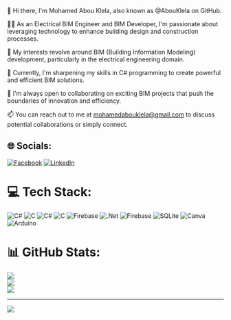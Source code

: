 👋 Hi there, I'm Mohamed Abou Klela, also known as @AbouKlela on GitHub.

👨‍💻 As an Electrical BIM Engineer and BIM Developer, I'm passionate about leveraging technology to enhance building design and construction processes.

🔌 My interests revolve around BIM (Building Information Modeling) development, particularly in the electrical engineering domain.

🌱 Currently, I'm sharpening my skills in C# programming to create powerful and efficient BIM solutions.

🤝 I'm always open to collaborating on exciting BIM projects that push the boundaries of innovation and efficiency.

📫 You can reach out to me at mohamedabouklela@gmail.com to discuss potential collaborations or simply connect.



## 🌐 Socials:
[![Facebook](https://img.shields.io/badge/Facebook-%231877F2.svg?logo=Facebook&logoColor=white)](https://facebook.com/KLELA01) [![LinkedIn](https://img.shields.io/badge/LinkedIn-%230077B5.svg?logo=linkedin&logoColor=white)](https://linkedin.com/in/klela) 

# 💻 Tech Stack:
![C#](https://img.shields.io/badge/c%23-%23239120.svg?style=for-the-badge&logo=csharp&logoColor=white) ![C](https://img.shields.io/badge/c-%2300599C.svg?style=for-the-badge&logo=c&logoColor=white) ![C#](https://img.shields.io/badge/c%23-%23239120.svg?style=for-the-badge&logo=csharp&logoColor=white) ![C](https://img.shields.io/badge/c-%2300599C.svg?style=for-the-badge&logo=c&logoColor=white) ![Firebase](https://img.shields.io/badge/firebase-%23039BE5.svg?style=for-the-badge&logo=firebase) ![.Net](https://img.shields.io/badge/.NET-5C2D91?style=for-the-badge&logo=.net&logoColor=white) ![Firebase](https://img.shields.io/badge/firebase-a08021?style=for-the-badge&logo=firebase&logoColor=ffcd34) ![SQLite](https://img.shields.io/badge/sqlite-%2307405e.svg?style=for-the-badge&logo=sqlite&logoColor=white) ![Canva](https://img.shields.io/badge/Canva-%2300C4CC.svg?style=for-the-badge&logo=Canva&logoColor=white) ![Arduino](https://img.shields.io/badge/-Arduino-00979D?style=for-the-badge&logo=Arduino&logoColor=white)
# 📊 GitHub Stats:
![](https://github-readme-stats.vercel.app/api?username=AbouKlela&theme=dark&hide_border=false&include_all_commits=true&count_private=true)<br/>
![](https://github-readme-streak-stats.herokuapp.com/?user=AbouKlela&theme=dark&hide_border=false)<br/>
![](https://github-readme-stats.vercel.app/api/top-langs/?username=AbouKlela&theme=dark&hide_border=false&include_all_commits=true&count_private=true&layout=compact)

---
[![](https://visitcount.itsvg.in/api?id=AbouKlela&icon=0&color=0)](https://visitcount.itsvg.in)

<!-- Proudly created with GPRM ( https://gprm.itsvg.in ) -->





<!---
AbouKlela/AbouKlela is a ✨ special ✨ repository because its `README.md` (this file) appears on your GitHub profile.
You can click the Preview link to take a look at your changes.
--->
